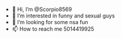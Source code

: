 - 👋 Hi, I’m @Scorpio8569
- 👀 I’m interested in funny and sexual guys
- 💞️ I’m looking for some nsa fun
- 📫 How to reach me 5014419925

<!---
Scorpio8569/Scorpio8569 is a ✨ special ✨ repository because its `README.md` (this file) appears on your GitHub profile.
You can click the Preview link to take a look at your changes.
--->
